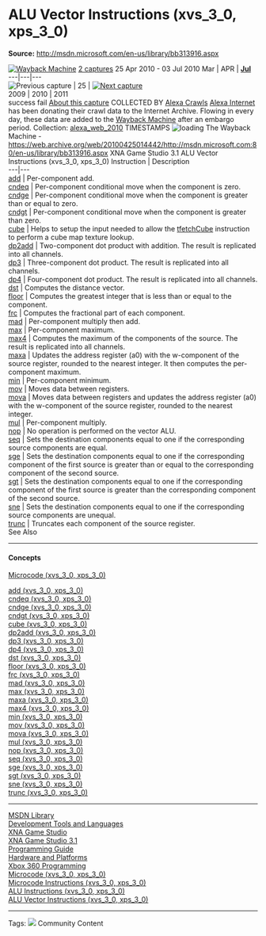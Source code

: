 # ALU Vector Instructions (xvs_3_0, xps_3_0)

**Source:** http://msdn.microsoft.com/en-us/library/bb313916.aspx

[![Wayback Machine](https://web-static.archive.org/_static/images/toolbar/wayback-toolbar-logo-200.png)](https://web.archive.org/web/ "Wayback Machine home page")
[2 captures](https://web.archive.org/web/20100425014442*/http://msdn.microsoft.com/en-us/library/bb313916.aspx "See a list of every capture for this URL")
25 Apr 2010 - 03 Jul 2010
[ ](https://web.archive.org/web/20100425014442/http://msdn.microsoft.com/en-us/library/bb313916.aspx)
Mar | APR | [**Jul**](https://web.archive.org/web/20100703154652/http://msdn.microsoft.com:80/en-us/library/bb313916.aspx "03 Jul 2010")  
---|---|---  
![Previous capture](https://web-static.archive.org/_static/images/toolbar/wm_tb_prv_off.png) | 25 | [![Next capture](https://web-static.archive.org/_static/images/toolbar/wm_tb_nxt_on.png)](https://web.archive.org/web/20100703154652/http://msdn.microsoft.com:80/en-us/library/bb313916.aspx "15:46:52 Jul 03, 2010")  
2009 | 2010 | 2011  
success
fail
[ ](https://web.archive.org/web/20100425014442/http://msdn.microsoft.com/en-us/library/bb313916.aspx "Share via My Web Archive") [ ](https://archive.org/account/login.php "Sign In") [](https://help.archive.org/help/category/the-wayback-machine/ "Get some help using the Wayback Machine") [](https://web.archive.org/web/20100425014442/http://msdn.microsoft.com/en-us/library/bb313916.aspx#close "Close the toolbar")
[ ](https://web.archive.org/web/20100425014442/http://web.archive.org/screenshot/http://msdn.microsoft.com/en-us/library/bb313916.aspx "screenshot") [ ](https://web.archive.org/web/20100425014442/http://msdn.microsoft.com/en-us/library/bb313916.aspx "video") [](https://web.archive.org/web/20100425014442/http://msdn.microsoft.com/en-us/library/bb313916.aspx "Share on Facebook") [](https://web.archive.org/web/20100425014442/http://msdn.microsoft.com/en-us/library/bb313916.aspx "Share on Twitter")
[About this capture](https://web.archive.org/web/20100425014442/http://msdn.microsoft.com/en-us/library/bb313916.aspx#expand)
COLLECTED BY
[Alexa Crawls](https://archive.org/details/alexacrawls)
[Alexa Internet](http://www.alexa.com/) has been donating their crawl data to the Internet Archive. Flowing in every day, these data are added to the [Wayback Machine](http://web.archive.org/) after an embargo period. 
Collection: [alexa_web_2010](https://archive.org/details/alexa_web_2010)
TIMESTAMPS
![loading](https://web-static.archive.org/_static/images/loading.gif)
The Wayback Machine - https://web.archive.org/web/20100425014442/http://msdn.microsoft.com:80/en-us/library/bb313916.aspx
XNA Game Studio 3.1
ALU Vector Instructions (xvs_3_0, xps_3_0)
Instruction | Description  
---|---  
[add](https://web.archive.org/web/20100425014442/http://msdn.microsoft.com/en-us/library/bb313917.aspx) |  Per-component add.  
[cndeq](https://web.archive.org/web/20100425014442/http://msdn.microsoft.com/en-us/library/bb313918.aspx) |  Per-component conditional move when the component is zero.  
[cndge](https://web.archive.org/web/20100425014442/http://msdn.microsoft.com/en-us/library/bb313919.aspx) |  Per-component conditional move when the component is greater than or equal to zero.  
[cndgt](https://web.archive.org/web/20100425014442/http://msdn.microsoft.com/en-us/library/bb313920.aspx) |  Per-component conditional move when the component is greater than zero.  
[cube](https://web.archive.org/web/20100425014442/http://msdn.microsoft.com/en-us/library/bb313921.aspx) |  Helps to setup the input needed to allow the [tfetchCube](https://web.archive.org/web/20100425014442/http://msdn.microsoft.com/en-us/library/bb313959.aspx) instruction to perform a cube map texture lookup.  
[dp2add](https://web.archive.org/web/20100425014442/http://msdn.microsoft.com/en-us/library/bb313922.aspx) |  Two-component dot product with addition. The result is replicated into all channels.  
[dp3](https://web.archive.org/web/20100425014442/http://msdn.microsoft.com/en-us/library/bb313923.aspx) |  Three-component dot product. The result is replicated into all channels.  
[dp4](https://web.archive.org/web/20100425014442/http://msdn.microsoft.com/en-us/library/bb313924.aspx) |  Four-component dot product. The result is replicated into all channels.  
[dst](https://web.archive.org/web/20100425014442/http://msdn.microsoft.com/en-us/library/bb313925.aspx) |  Computes the distance vector.  
[floor](https://web.archive.org/web/20100425014442/http://msdn.microsoft.com/en-us/library/bb313926.aspx) |  Computes the greatest integer that is less than or equal to the component.  
[frc](https://web.archive.org/web/20100425014442/http://msdn.microsoft.com/en-us/library/bb313927.aspx) |  Computes the fractional part of each component.  
[mad](https://web.archive.org/web/20100425014442/http://msdn.microsoft.com/en-us/library/bb313928.aspx) |  Per-component multiply then add.  
[max](https://web.archive.org/web/20100425014442/http://msdn.microsoft.com/en-us/library/bb313929.aspx) |  Per-component maximum.  
[max4](https://web.archive.org/web/20100425014442/http://msdn.microsoft.com/en-us/library/bb313930.aspx) |  Computes the maximum of the components of the source. The result is replicated into all channels.  
[maxa](https://web.archive.org/web/20100425014442/http://msdn.microsoft.com/en-us/library/bb313931.aspx) |  Updates the address register (a0) with the w-component of the source register, rounded to the nearest integer. It then computes the per-component maximum.  
[min](https://web.archive.org/web/20100425014442/http://msdn.microsoft.com/en-us/library/bb313932.aspx) |  Per-component minimum.  
[mov](https://web.archive.org/web/20100425014442/http://msdn.microsoft.com/en-us/library/bb313933.aspx) |  Moves data between registers.  
[mova](https://web.archive.org/web/20100425014442/http://msdn.microsoft.com/en-us/library/bb313934.aspx) |  Moves data between registers and updates the address register (a0) with the w-component of the source register, rounded to the nearest integer.  
[mul](https://web.archive.org/web/20100425014442/http://msdn.microsoft.com/en-us/library/bb313935.aspx) |  Per-component multiply.  
[nop](https://web.archive.org/web/20100425014442/http://msdn.microsoft.com/en-us/library/bb313936.aspx) |  No operation is performed on the vector ALU.  
[seq](https://web.archive.org/web/20100425014442/http://msdn.microsoft.com/en-us/library/bb313937.aspx) |  Sets the destination components equal to one if the corresponding source components are equal.  
[sge](https://web.archive.org/web/20100425014442/http://msdn.microsoft.com/en-us/library/bb313938.aspx) |  Sets the destination components equal to one if the corresponding component of the first source is greater than or equal to the corresponding component of the second source.  
[sgt](https://web.archive.org/web/20100425014442/http://msdn.microsoft.com/en-us/library/bb313939.aspx) |  Sets the destination components equal to one if the corresponding component of the first source is greater than the corresponding component of the second source.  
[sne](https://web.archive.org/web/20100425014442/http://msdn.microsoft.com/en-us/library/bb313940.aspx) |  Sets the destination components equal to one if the corresponding source components are unequal.  
[trunc](https://web.archive.org/web/20100425014442/http://msdn.microsoft.com/en-us/library/bb313941.aspx) |  Truncates each component of the source register.  
See Also
* * *
#### Concepts
[Microcode (xvs_3_0, xps_3_0)](https://web.archive.org/web/20100425014442/http://msdn.microsoft.com/en-us/library/bb313877.aspx)  

  
[add (xvs_3_0, xps_3_0)](https://web.archive.org/web/20100425014442/http://msdn.microsoft.com/en-us/library/bb313917.aspx)  
[cndeq (xvs_3_0, xps_3_0)](https://web.archive.org/web/20100425014442/http://msdn.microsoft.com/en-us/library/bb313918.aspx)  
[cndge (xvs_3_0, xps_3_0)](https://web.archive.org/web/20100425014442/http://msdn.microsoft.com/en-us/library/bb313919.aspx)  
[cndgt (xvs_3_0, xps_3_0)](https://web.archive.org/web/20100425014442/http://msdn.microsoft.com/en-us/library/bb313920.aspx)  
[cube (xvs_3_0, xps_3_0)](https://web.archive.org/web/20100425014442/http://msdn.microsoft.com/en-us/library/bb313921.aspx)  
[dp2add (xvs_3_0, xps_3_0)](https://web.archive.org/web/20100425014442/http://msdn.microsoft.com/en-us/library/bb313922.aspx)  
[dp3 (xvs_3_0, xps_3_0)](https://web.archive.org/web/20100425014442/http://msdn.microsoft.com/en-us/library/bb313923.aspx)  
[dp4 (xvs_3_0, xps_3_0)](https://web.archive.org/web/20100425014442/http://msdn.microsoft.com/en-us/library/bb313924.aspx)  
[dst (xvs_3_0, xps_3_0)](https://web.archive.org/web/20100425014442/http://msdn.microsoft.com/en-us/library/bb313925.aspx)  
[floor (xvs_3_0, xps_3_0)](https://web.archive.org/web/20100425014442/http://msdn.microsoft.com/en-us/library/bb313926.aspx)  
[frc (xvs_3_0, xps_3_0)](https://web.archive.org/web/20100425014442/http://msdn.microsoft.com/en-us/library/bb313927.aspx)  
[mad (xvs_3_0, xps_3_0)](https://web.archive.org/web/20100425014442/http://msdn.microsoft.com/en-us/library/bb313928.aspx)  
[max (xvs_3_0, xps_3_0)](https://web.archive.org/web/20100425014442/http://msdn.microsoft.com/en-us/library/bb313929.aspx)  
[maxa (xvs_3_0, xps_3_0)](https://web.archive.org/web/20100425014442/http://msdn.microsoft.com/en-us/library/bb313931.aspx)  
[max4 (xvs_3_0, xps_3_0)](https://web.archive.org/web/20100425014442/http://msdn.microsoft.com/en-us/library/bb313930.aspx)  
[min (xvs_3_0, xps_3_0)](https://web.archive.org/web/20100425014442/http://msdn.microsoft.com/en-us/library/bb313932.aspx)  
[mov (xvs_3_0, xps_3_0)](https://web.archive.org/web/20100425014442/http://msdn.microsoft.com/en-us/library/bb313933.aspx)  
[mova (xvs_3_0, xps_3_0)](https://web.archive.org/web/20100425014442/http://msdn.microsoft.com/en-us/library/bb313934.aspx)  
[mul (xvs_3_0, xps_3_0)](https://web.archive.org/web/20100425014442/http://msdn.microsoft.com/en-us/library/bb313935.aspx)  
[nop (xvs_3_0, xps_3_0)](https://web.archive.org/web/20100425014442/http://msdn.microsoft.com/en-us/library/bb313936.aspx)  
[seq (xvs_3_0, xps_3_0)](https://web.archive.org/web/20100425014442/http://msdn.microsoft.com/en-us/library/bb313937.aspx)  
[sge (xvs_3_0, xps_3_0)](https://web.archive.org/web/20100425014442/http://msdn.microsoft.com/en-us/library/bb313938.aspx)  
[sgt (xvs_3_0, xps_3_0)](https://web.archive.org/web/20100425014442/http://msdn.microsoft.com/en-us/library/bb313939.aspx)  
[sne (xvs_3_0, xps_3_0)](https://web.archive.org/web/20100425014442/http://msdn.microsoft.com/en-us/library/bb313940.aspx)  
[trunc (xvs_3_0, xps_3_0)](https://web.archive.org/web/20100425014442/http://msdn.microsoft.com/en-us/library/bb313941.aspx)
* * *
  
[MSDN Library](https://web.archive.org/web/20100425014442/http://msdn.microsoft.com/en-us/library/ms123401.aspx)  
[Development Tools and Languages](https://web.archive.org/web/20100425014442/http://msdn.microsoft.com/en-us/library/aa187916.aspx)  
[XNA Game Studio](https://web.archive.org/web/20100425014442/http://msdn.microsoft.com/en-us/library/aa468128.aspx)  
[XNA Game Studio 3.1](https://web.archive.org/web/20100425014442/http://msdn.microsoft.com/en-us/library/bb200104.aspx)  
[Programming Guide](https://web.archive.org/web/20100425014442/http://msdn.microsoft.com/en-us/library/bb198548.aspx)  
[Hardware and Platforms](https://web.archive.org/web/20100425014442/http://msdn.microsoft.com/en-us/library/bb975657.aspx)  
[Xbox 360 Programming](https://web.archive.org/web/20100425014442/http://msdn.microsoft.com/en-us/library/bb417501.aspx)  
[Microcode (xvs_3_0, xps_3_0)](https://web.archive.org/web/20100425014442/http://msdn.microsoft.com/en-us/library/bb313877.aspx)  
[Microcode Instructions (xvs_3_0, xps_3_0)](https://web.archive.org/web/20100425014442/http://msdn.microsoft.com/en-us/library/bb313961.aspx)  
[ALU Instructions (xvs_3_0, xps_3_0)](https://web.archive.org/web/20100425014442/http://msdn.microsoft.com/en-us/library/bb313878.aspx)  
[ALU Vector Instructions (xvs_3_0, xps_3_0)](https://web.archive.org/web/20100425014442/http://msdn.microsoft.com/en-us/library/bb313916.aspx)
* * *
Tags: 
![](https://web.archive.org/web/20100425014442im_/http://i.msdn.microsoft.com/Global/Images/wiki.gif)
Community Content
